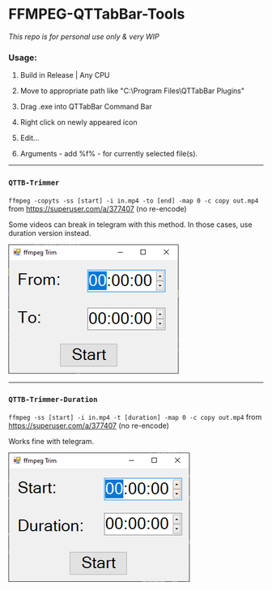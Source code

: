 # FFMPEG-QTTabBar-Tools

*This repo is for personal use only & very WIP*

### Usage:

1. Build in Release | Any CPU

2. Move to appropriate path like "C:\Program Files\QTTabBar Plugins"

3. Drag .exe into QTTabBar Command Bar

4. Right click on newly appeared icon

5. Edit...

6. Arguments - add %f% - for currently selected file(s).

***

### `QTTB-Trimmer`

`ffmpeg -copyts -ss [start] -i in.mp4 -to [end] -map 0 -c copy out.mp4` from https://superuser.com/a/377407 (no re-encode)

Some videos can break in telegram with this method. In those cases, use duration version instead.

![SCREENSHOT](https://raw.githubusercontent.com/sjain882/FFMPEG-QTTabBar-Tools/refs/heads/main/Previews/QTTB-Trimmer.png?raw=true)
***

### `QTTB-Trimmer-Duration`

`ffmpeg -ss [start] -i in.mp4 -t [duration] -map 0 -c copy out.mp4` from https://superuser.com/a/377407 (no re-encode)

Works fine with telegram.

![SCREENSHOT](https://raw.githubusercontent.com/sjain882/FFMPEG-QTTabBar-Tools/refs/heads/main/Previews/QTTB-Trimmer-Duration.png?raw=true)

